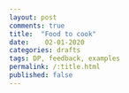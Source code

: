 ```yaml
---
layout: post
comments: true
title:  "Food to cook"
date:    02-01-2020 
categories: drafts
tags: DP, feedback, examples
permalink: /:title.html
published: false
---
```

